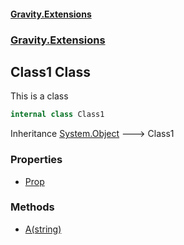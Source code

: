 #### [Gravity.Extensions](./index.md 'index')
### [Gravity.Extensions](./Gravity-Extensions.md 'Gravity.Extensions')
## Class1 Class
This is a class  
```csharp
internal class Class1
```
Inheritance [System.Object](https://docs.microsoft.com/en-us/dotnet/api/System.Object 'System.Object') &#129106; Class1  
### Properties
- [Prop](./Gravity-Extensions-Class1-Prop.md 'Gravity.Extensions.Class1.Prop')
### Methods
- [A(string)](./Gravity-Extensions-Class1-A(string).md 'Gravity.Extensions.Class1.A(string)')
